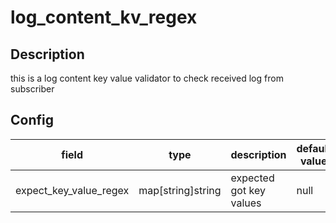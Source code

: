 # log_content_kv_regex
## Description
this is a log content key value validator to check received log from subscriber
## Config
|  field   |   type   |   description   | default value   |
| ---- | ---- | ---- | ---- |
|expect_key_value_regex|map[string]string|expected got key values|null|